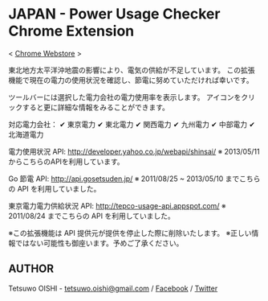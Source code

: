 JAPAN - Power Usage Checker Chrome Extension
============================================

< [Chrome Webstore](https://chrome.google.com/webstore/detail/hclgegipaehbigmbhdpfapmjadbaldib) >

東北地方太平洋沖地震の影響により、電気の供給が不足しています。
この拡張機能で現在の電力の使用状況を確認し、節電に努めていただければ幸いです。

ツールバーには選択した電力会社の電力使用率を表示します。
アイコンをクリックすると更に詳細な情報をみることができます。

対応電力会社：
  ✔ 東京電力
  ✔ 東北電力
  ✔ 関西電力
  ✔ 九州電力
  ✔ 中部電力
  ✔ 北海道電力

電力使用状況 API: http://developer.yahoo.co.jp/webapi/shinsai/
※ 2013/05/11 からこちらのAPIを利用しています。

Go 節電 API: http://api.gosetsuden.jp/
※ 2011/08/25 ~ 2013/05/10 までこちらの API を利用していました。

東京電力電力供給状況 API: http://tepco-usage-api.appspot.com/
※ 2011/08/24 までこちらの API を利用していました。

※この拡張機能は API 提供元が提供を停止した際に削除いたします。
※正しい情報ではない可能性も御座います。予めご了承ください。


AUTHOR
------

Tetsuwo OISHI - 
tetsuwo.oishi@gmail.com / 
[Facebook](http://fb.me/tetsuwo) /
[Twitter](http://twitter.com/tetsukamp)

